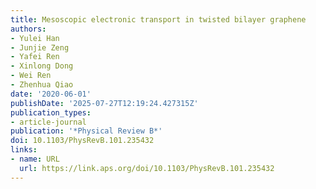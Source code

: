 ```yaml
---
title: Mesoscopic electronic transport in twisted bilayer graphene
authors:
- Yulei Han
- Junjie Zeng
- Yafei Ren
- Xinlong Dong
- Wei Ren
- Zhenhua Qiao
date: '2020-06-01'
publishDate: '2025-07-27T12:19:24.427315Z'
publication_types:
- article-journal
publication: '*Physical Review B*'
doi: 10.1103/PhysRevB.101.235432
links:
- name: URL
  url: https://link.aps.org/doi/10.1103/PhysRevB.101.235432
---
```

